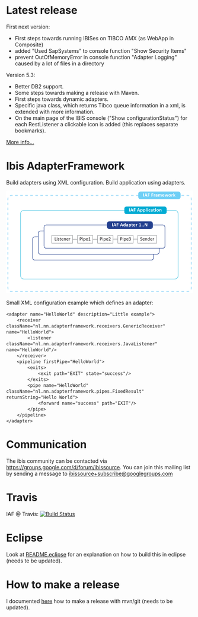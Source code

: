 Latest release
==============

First next version:

- First steps towards running IBISes on TIBCO AMX (as WebApp in Composite)
- added "Used SapSystems" to console function "Show Security Items"
- prevent OutOfMemoryError in console function "Adapter Logging" caused by a lot of files in a directory

Version 5.3:

- Better DB2 support.
- Some steps towards making a release with Maven.
- First steps towards dynamic adapters.
- Specific java class, which returns Tibco queue information in a xml, is extended with more information.
- On the main page of the IBIS console ("Show configurationStatus") for each RestListener a clickable icon is added (this replaces separate bookmarks).

[More info...](https://github.com/ibissource/iaf/compare/v5_2...v5_3)



Ibis AdapterFramework
=====================

Build adapters using XML configuration. Build application using adapters.

![Ibis AdapterFramework](IAF.png)

Small XML configuration example which defines an adapter:

	<adapter name="HelloWorld" description="Little example">
		<receiver className="nl.nn.adapterframework.receivers.GenericReceiver" name="HelloWorld">
			<listener className="nl.nn.adapterframework.receivers.JavaListener" name="HelloWorld"/>
		</receiver>
		<pipeline firstPipe="HelloWorld">
			<exits>
				<exit path="EXIT" state="success"/>
			</exits>
			<pipe name="HelloWorld" className="nl.nn.adapterframework.pipes.FixedResult" returnString="Hello World">
				<forward name="success" path="EXIT"/>
			</pipe>
		</pipeline>
	</adapter>


Communication
=============

The ibis community can be contacted via https://groups.google.com/d/forum/ibissource. You can join this mailing list by 
sending a message to ibissource+subscribe@googlegroups.com


Travis
======

IAF @ Travis: [![Build Status](https://travis-ci.org/ibissource/iaf.png)](https://travis-ci.org/ibissource/iaf)



Eclipse
=======

Look at [README.eclipse](README.eclipse) for an explanation on how to build this in eclipse (needs te be updated).



How to make a release
=====================

I documented [here](RELEASE.md) how to make a release with mvn/git (needs to be updated).
